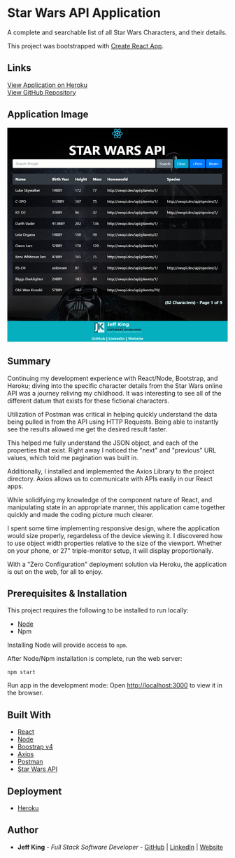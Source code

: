 # Star Wars API Application
A complete and searchable list of all Star Wars Characters, and their details.

This project was bootstrapped with [Create React App](https://github.com/facebook/create-react-app).

## Links
[View Application on Heroku](https://immense-tundra-17336.herokuapp.com/)  
[View GitHub Repository](https://github.com/jazfunk/star-wars-api.git)


## Application Image
<img src="src/images/starWarsAPI_SS.png">  


## Summary
Continuing my development experience with React/Node, Bootstrap, and Heroku; diving into the specific character details from the Star Wars online API was a journey reliving my childhood.  It was interesting to see all of the different datum that exists for these fictional characters.  

Utilization of Postman was critical in helping quickly understand the data being pulled in from the API using HTTP Requests.  Being able to instantly see the results allowed me get the desired result faster.

This helped me fully understand the JSON object, and each of the properties that exist.  Right away I noticed the "next" and "previous" URL values, which told me pagination was  built in.

Additionally, I installed and implemented the Axios Library to the project directory.  Axios allows us to communicate with APIs easily in our React apps.

While solidifying my knowledge of the component nature of React, and manipulating state in an appropriate manner, this application came together quickly and made the coding picture much clearer.

I spent some time implementing responsive design, where the application would size properly, regardeless of the device viewing it.  I discovered how to use object width properties relative to the size of the viewport.  Whether on your phone, or 27" triple-monitor setup, it will display proportionally.

With a "Zero Configuration" deployment solution via Heroku, the application is out on the web, for all to enjoy.  

## Prerequisites & Installation
This project requires the following to be installed to run locally:
* [Node](https://nodejs.org/en/)
* Npm

Installing Node will provide access to `npm`.

After Node/Npm installation is complete, run the web server:
```
npm start
```

Run app in the development mode:  Open [http://localhost:3000](http://localhost:3000) to view it in the browser.


## Built With
* [React](https://reactjs.org/docs/getting-started.html)
* [Node](https://nodejs.org/en/)
* [Boostrap v4](https://getbootstrap.com/docs/4.0/getting-started/download/)
* [Axios](https://github.com/axios/axios)
* [Postman](https://www.postman.com/)
* [Star Wars API](https://swapi.dev)

## Deployment
* [Heroku](https://www.heroku.com)

## Author
* **Jeff King** - *Full Stack Software Developer* - [GitHub](https://github.com/jazfunk) | [LinkedIn](https://www.linkedin.com/in/jeffking222/) | [Website](https://jeff-king.net)